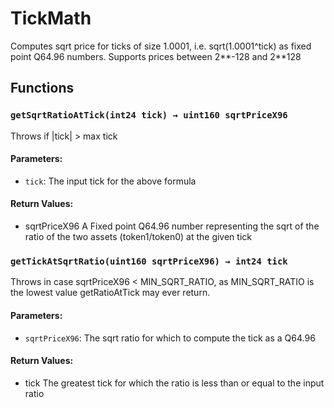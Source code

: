 # TickMath


Computes sqrt price for ticks of size 1.0001, i.e. sqrt(1.0001^tick) as fixed point Q64.96 numbers. Supports
prices between 2**-128 and 2**128


## Functions

### `getSqrtRatioAtTick(int24 tick) → uint160 sqrtPriceX96`
Throws if |tick| > max tick


#### Parameters:
- `tick`: The input tick for the above formula

#### Return Values:
- sqrtPriceX96 A Fixed point Q64.96 number representing the sqrt of the ratio of the two assets (token1/token0)
at the given tick

### `getTickAtSqrtRatio(uint160 sqrtPriceX96) → int24 tick`
Throws in case sqrtPriceX96 < MIN_SQRT_RATIO, as MIN_SQRT_RATIO is the lowest value getRatioAtTick may
ever return.


#### Parameters:
- `sqrtPriceX96`: The sqrt ratio for which to compute the tick as a Q64.96

#### Return Values:
- tick The greatest tick for which the ratio is less than or equal to the input ratio




